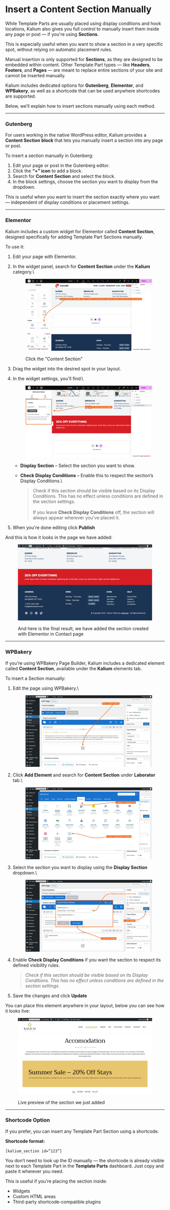 # Insert a Content Section Manually

While Template Parts are usually placed using display conditions and hook locations, Kalium also gives you full control to manually insert them inside any page or post — if you're using **Sections**.

This is especially useful when you want to show a section in a very specific spot, without relying on automatic placement rules.

Manual insertion is only supported for **Sections**, as they are designed to be embedded within content. Other Template Part types — like **Headers**, **Footers**, and **Pages** — are meant to replace entire sections of your site and cannot be inserted manually.

Kalium includes dedicated options for **Gutenberg**, **Elementor**, and **WPBakery**, as well as a shortcode that can be used anywhere shortcodes are supported.

Below, we’ll explain how to insert sections manually using each method.

***

### Gutenberg

For users working in the native WordPress editor, Kalium provides a **Content Section** **block** that lets you manually insert a section into any page or post.

To insert a section manually in Gutenberg:

1. Edit your page or post in the Gutenberg editor.
2. Click the **“+” icon** to add a block.
3. Search for **Content Section** and select the block.
4. In the block settings, choose the section you want to display from the dropdown.

This is useful when you want to insert the section exactly where you want — independent of display conditions or placement settings.



***

### Elementor

Kalium includes a custom widget for Elementor called **Content Section**, designed specifically for adding Template Part Sections manually.

To use it:

1. Edit your page with Elementor.
2.  In the widget panel, search for **Content Section** under the **Kalium** category.\


    <figure><img src="../../../.gitbook/assets/elementor-2.jpg" alt=""><figcaption><p>Click the "Content Section"</p></figcaption></figure>
3. Drag the widget into the desired spot in your layout.
4.  In the widget settings, you'll find:\


    <figure><img src="../../../.gitbook/assets/elementor-widget-2.jpg" alt=""><figcaption></figcaption></figure>

    * **Display Section** – Select the section you want to show.
    *   **Check Display Conditions** – Enable this to respect the section’s Display Conditions.\


        > Check if this section should be visible based on its Display Conditions. This has no effect unless conditions are defined in the section settings.\
        > \
        > If you leave **Check Display Conditions** off, the section will always appear wherever you’ve placed it.
5. When you're done editing click **Publish**

And this is how it looks in the page we have added:

<figure><img src="../../../.gitbook/assets/elementor-widget.jpg" alt=""><figcaption><p>And here is the final result, we have added the section created with Elementor in Contact page</p></figcaption></figure>



***

### WPBakery

If you’re using WPBakery Page Builder, Kalium includes a dedicated element called **Content Section**, available under the **Kalium** elements tab.

To insert a Section manually:

1.  Edit the page using WPBakery.\


    <figure><img src="../../../.gitbook/assets/wpbb.jpg" alt=""><figcaption></figcaption></figure>
2.  Click **Add Element** and search for **Content Section** under **Laborator** tab.\


    <figure><img src="../../../.gitbook/assets/wpb-2.jpg" alt=""><figcaption></figcaption></figure>
3.  Select the section you want to display using the **Display Section** dropdown.\


    <figure><img src="../../../.gitbook/assets/wpb-1.jpg" alt=""><figcaption></figcaption></figure>
4.  Enable **Check Display Conditions** if you want the section to respect its defined visibility rules.

    > _Check if this section should be visible based on its Display Conditions. This has no effect unless conditions are defined in the section settings._


5. Save the changes and click **Update**

You can place this element anywhere in your layout, below you can see how it looks live:

<figure><img src="../../../.gitbook/assets/wpblive.jpg" alt=""><figcaption><p>Live preview of the section we just added</p></figcaption></figure>

***

### Shortcode Option

If you prefer, you can insert any Template Part Section using a shortcode.

**Shortcode format:**

```
[kalium_section id=“123”]
```

You don’t need to look up the ID manually — the shortcode is already visible next to each Template Part in the **Template Parts** dashboard. Just copy and paste it wherever you need.

This is useful if you're placing the section inside:

* Widgets
* Custom HTML areas
* Third-party shortcode-compatible plugins
